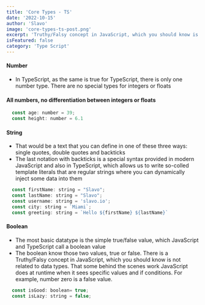 ```yaml
---
title: 'Core Types - TS'
date: '2022-10-15'
author: 'Slavo'
image: 'core-types-ts-post.png'
excerpt: 'Truthy/Falsy concept in JavaScript, which you should know is not related to data types. '
isFeatured: false
category: 'Type Script'
---
```



#### Number

- In TypeScript, as the same is true for TypeScript, there is only one number type. There are no special types for integers or floats

#### All numbers, no differentiation between integers or floats

```js
  const age: number = 39;
  const height: number = 6.1
```

#### String

- That would be a text that you can define in one of these three ways: single quotes, double quotes and backticks
- The last notation with backticks is a special syntax provided in modern JavaScript and also in TypeScript, which allows us to write so-colled template literals that are regular strings where you can dynamically inject some data into them

```js
  const firstName: string = "Slavo";
  const lastName: string = "Slavo";
  const username: string = 'slavo.io';
  const city: string = `Miami`;
  const greeting: string = `Hello ${firstName} ${lastName}`
```

#### Boolean

- The most basic datatype is the simple true/false value, which JavaScript and TypeScript call a boolean value
- The boolean know those two values, true or false. There is a Truthy/Falsy concept in JavaScript, which you should know is not related to data types. That some behind the scenes work JavaScript does at runtime when it sees specific values and if conditions. For example, number zero is a false value.

```js
  const isGood: boolean= true;
  const isLazy: string = false;
```
